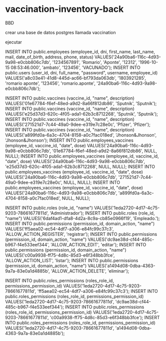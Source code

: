 # vaccination-inventory-back

BBD 

crear una base de datos postgres llamada vaccination


ejecutar 

INSERT INTO public.employees
(employee_id, dni, first_name, last_name, mail, date_of_birth, address, phone, status)
VALUES('24a90ba6-116c-4d93-9a98-e0cbb806c7db', '1234567891', 'Romario', 'Aponte', '12312', '1996-10-15 08:53:46.000', 'ambato', '123456', 'VACUNADO');
INSERT INTO public.users
(user_id, dni, full_name, "password", username, employee_id)
VALUES('a8c03e41-41d8-445d-ac66-bf793da063db', '1803921285', 'romario aponte', '123456', 'romario.aponte', '24a90ba6-116c-4d93-9a98-e0cbb806c7db');

INSERT INTO public.vaccines
(vaccine_id, "name", description)
VALUES('01e67784-f6ef-48ed-a9d2-8a66f812db86', 'Sputnik', 'Sputnik');
INSERT INTO public.vaccines
(vaccine_id, "name", description)
VALUES('e25d37d3-620c-4f05-ada1-62b3c8712268', 'Sputnik', 'Sputnik');
INSERT INTO public.vaccines
(vaccine_id, "name", description)
VALUES('271521d7-7c44-49a0-9dee-e319e7c28e0c', 'Pfizer', 'Pfizer');
INSERT INTO public.vaccines
(vaccine_id, "name", description)
VALUES('a899fd0a-6a3c-4704-8158-a0c7fac018ed', 'Jhonson&Jhonson', 'Jhonson&Jhonson');
INSERT INTO public.employees_vaccines
(employee_id, vaccine_id, "date", dose)
VALUES('24a90ba6-116c-4d93-9a98-e0cbb806c7db', '01e67784-f6ef-48ed-a9d2-8a66f812db86', NULL, NULL);
INSERT INTO public.employees_vaccines
(employee_id, vaccine_id, "date", dose)
VALUES('24a90ba6-116c-4d93-9a98-e0cbb806c7db', 'e25d37d3-620c-4f05-ada1-62b3c8712268', NULL, NULL);
INSERT INTO public.employees_vaccines
(employee_id, vaccine_id, "date", dose)
VALUES('24a90ba6-116c-4d93-9a98-e0cbb806c7db', '271521d7-7c44-49a0-9dee-e319e7c28e0c', NULL, NULL);
INSERT INTO public.employees_vaccines
(employee_id, vaccine_id, "date", dose)
VALUES('24a90ba6-116c-4d93-9a98-e0cbb806c7db', 'a899fd0a-6a3c-4704-8158-a0c7fac018ed', NULL, NULL);

INSERT INTO public.roles
(role_id, "name")
VALUES('1eda2720-4d17-4c75-9203-78661677811d', 'Administrador');
INSERT INTO public.roles
(role_id, "name")
VALUES('6daf4ad1-dfa8-4d2a-8c9a-cb85e0966f19', 'Empleado.');
INSERT INTO public.permissions
(permission_id, domain_action, "name")
VALUES('ff5aea02-ec54-4df7-a306-e84fc99c37c3', 'ALLOW_ACTION_REGISTER', 'registrar');
INSERT INTO public.permissions
(permission_id, domain_action, "name")
VALUES('dc9ae38d-cf44-485c-b967-f4e533eef344', 'ALLOW_ACTION_EDIT', 'editar');
INSERT INTO public.permissions
(permission_id, domain_action, "name")
VALUES('c00a9938-ff75-4d8c-85d3-e6f348bb3fce', 'ALLOW_ACTION_LIST', 'listar');
INSERT INTO public.permissions
(permission_id, domain_action, "name")
VALUES('a1494d08-0dba-4363-9a7a-83e0a1d4885b', 'ALLOW_ACTION_DELETE', 'eliminar');

INSERT INTO public.roles_permissions
(roles_role_id, permissions_permission_id)
VALUES('1eda2720-4d17-4c75-9203-78661677811d', 'ff5aea02-ec54-4df7-a306-e84fc99c37c3');
INSERT INTO public.roles_permissions
(roles_role_id, permissions_permission_id)
VALUES('1eda2720-4d17-4c75-9203-78661677811d', 'dc9ae38d-cf44-485c-b967-f4e533eef344');
INSERT INTO public.roles_permissions
(roles_role_id, permissions_permission_id)
VALUES('1eda2720-4d17-4c75-9203-78661677811d', 'c00a9938-ff75-4d8c-85d3-e6f348bb3fce');
INSERT INTO public.roles_permissions
(roles_role_id, permissions_permission_id)
VALUES('1eda2720-4d17-4c75-9203-78661677811d', 'a1494d08-0dba-4363-9a7a-83e0a1d4885b');